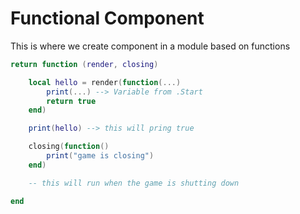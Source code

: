 # Functional Component

This is where we create component in a module based on functions

```lua
return function (render, closing)

    local hello = render(function(...)
        print(...) --> Variable from .Start
        return true
    end)

    print(hello) --> this will pring true

    closing(function()
        print("game is closing")
    end)

    -- this will run when the game is shutting down

end
```